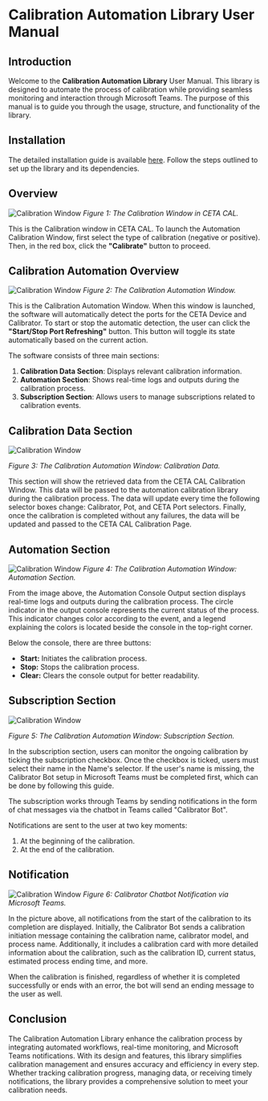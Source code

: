 # Calibration Automation Library User Manual

## Introduction
Welcome to the **Calibration Automation Library** User Manual. This library is designed to automate the process of calibration while providing seamless monitoring and interaction through Microsoft Teams. The purpose of this manual is to guide you through the usage, structure, and functionality of the library.


## Installation
The detailed installation guide is available [here](https://github.com/bhoomccpe/Readme-Hub/blob/main/CETA%20Cal%20Implementation%20Readme.md). Follow the steps outlined to set up the library and its dependencies.


## Overview
![Calibration Window](image-resource/CETA-Cal-Picture-01.png)
*Figure 1: The Calibration Window in CETA CAL.*

This is the Calibration window in CETA CAL. To launch the Automation Calibration Window, first select the type of calibration (negative or positive). Then, in the red box, click the **"Calibrate"** button to proceed.

## Calibration Automation Overview
![Calibration Window](image-resource/CETA-Cal-Picture-02.png)
*Figure 2: The Calibration Automation Window.*

This is the Calibration Automation Window. When this window is launched, the software will automatically detect the ports for the CETA Device and Calibrator. To start or stop the automatic detection, the user can click the **"Start/Stop Port Refreshing"** button. This button will toggle its state automatically based on the current action.

The software consists of three main sections:

1. **Calibration Data Section**: Displays relevant calibration information.
2. **Automation Section**: Shows real-time logs and outputs during the calibration process.
3. **Subscription Section**: Allows users to manage subscriptions related to calibration events.

## Calibration Data Section
![Calibration Window](image-resource/CETA-Cal-Picture-03.png)

*Figure 3: The Calibration Automation Window: Calibration Data.*

This section will show the retrieved data from the CETA CAL Calibration Window. This data will be passed to the automation calibration library during the calibration process. The data will update every time the following selector boxes change: Calibrator, Pot, and CETA Port selectors. Finally, once the calibration is completed without any failures, the data will be updated and passed to the CETA CAL Calibration Page.

## Automation Section
![Calibration Window](image-resource/CETA-Cal-Picture-04.png)
*Figure 4: The Calibration Automation Window: Automation Section.*

From the image above, the Automation Console Output section displays real-time logs and outputs during the calibration process. The circle indicator in the output console represents the current status of the process. This indicator changes color according to the event, and a legend explaining the colors is located beside the console in the top-right corner.

Below the console, there are three buttons:

- **Start:** Initiates the calibration process.
- **Stop:** Stops the calibration process.
- **Clear:** Clears the console output for better readability.

## Subscription Section
![Calibration Window](image-resource/CETA-Cal-Picture-05.png)

*Figure 5: The Calibration Automation Window: Subscription Section.*

In the subscription section, users can monitor the ongoing calibration by ticking the subscription checkbox. Once the checkbox is ticked, users must select their name in the Name's selector. If the user's name is missing, the Calibrator Bot setup in Microsoft Teams must be completed first, which can be done by following this guide.

The subscription works through Teams by sending notifications in the form of chat messages via the chatbot in Teams called "Calibrator Bot".

Notifications are sent to the user at two key moments:

1. At the beginning of the calibration.
2. At the end of the calibration.

## Notification
![Calibration Window](image-resource/CETA-Cal-Picture-06.png)
*Figure 6: Calibrator Chatbot Notification via Microsoft Teams.*

In the picture above, all notifications from the start of the calibration to its completion are displayed. Initially, the Calibrator Bot sends a calibration initiation message containing the calibration name, calibrator model, and process name. Additionally, it includes a calibration card with more detailed information about the calibration, such as the calibration ID, current status, estimated process ending time, and more.

When the calibration is finished, regardless of whether it is completed successfully or ends with an error, the bot will send an ending message to the user as well.

## Conclusion

The Calibration Automation Library enhance the calibration process by integrating automated workflows, real-time monitoring, and Microsoft Teams notifications. With its design and features, this library simplifies calibration management and ensures accuracy and efficiency in every step. Whether tracking calibration progress, managing data, or receiving timely notifications, the library provides a comprehensive solution to meet your calibration needs.
